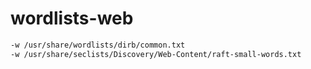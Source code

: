 # wordlists-web

```bash
-w /usr/share/wordlists/dirb/common.txt
-w /usr/share/seclists/Discovery/Web-Content/raft-small-words.txt
```
